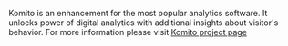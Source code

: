 Komito is an enhancement for the most popular analytics software.
It unlocks power of digital analytics with additional insights about visitor's behavior.
For more information please visit [Komito project page](http://datamart.github.io/Komito)
